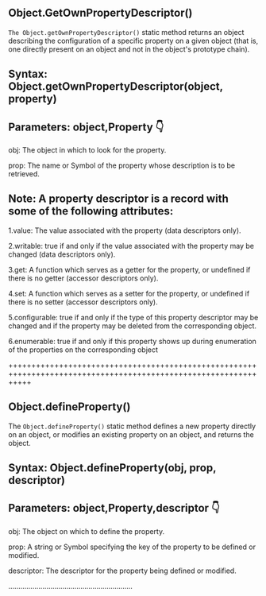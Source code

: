 ## Object.GetOwnPropertyDescriptor()

`The Object.getOwnPropertyDescriptor()` static method returns an object describing the configuration of a specific property on a given object (that is, one directly present on an object and not in the object's prototype chain).

## Syntax: Object.getOwnPropertyDescriptor(object, property)

## Parameters: object,Property 👇

obj: The object in which to look for the property.

prop: The name or Symbol of the property whose description is to be retrieved.

## Note: A property descriptor is a record with some of the following attributes:

1.value:
The value associated with the property (data descriptors only).

2.writable:
true if and only if the value associated with the property may be changed (data descriptors only).

3.get:
A function which serves as a getter for the property, or undefined if there is no getter (accessor descriptors only).

4.set:
A function which serves as a setter for the property, or undefined if there is no setter (accessor descriptors only).

5.configurable:
true if and only if the type of this property descriptor may be changed and if the property may be deleted from the corresponding object.

6.enumerable:
true if and only if this property shows up during enumeration of the properties on the corresponding object

+++++++++++++++++++++++++++++++++++++++++++++++++++++++++++++++++++++++++++++++++++++++++++++++++++++++++++++++++

## Object.defineProperty()

The `Object.defineProperty()` static method defines a new property directly on an object, or modifies an existing property on an object, and returns the object.

## Syntax: Object.defineProperty(obj, prop, descriptor)

## Parameters: object,Property,descriptor 👇

obj: The object on which to define the property.

prop: A string or Symbol specifying the key of the property to be defined or modified.

descriptor: The descriptor for the property being defined or modified.

..............................................................
